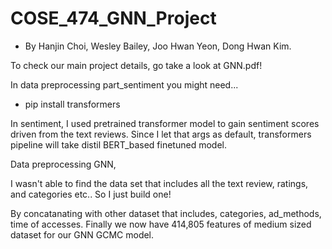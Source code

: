 # COSE_474_GNN_Project
- By Hanjin Choi, Wesley Bailey, Joo Hwan Yeon, Dong Hwan Kim.

To check our main project details, go take a look at GNN.pdf!

In data preprocessing part_sentiment you might need...

- pip install transformers

In sentiment, I used pretrained transformer model to gain sentiment scores driven from the text reviews.
Since I let that args as default, transformers pipeline will take distil BERT_based finetuned model.

Data preprocessing GNN,

I wasn't able to find the data set that includes all the text review, ratings, and categories etc.. 
So I just build one!

By concatanating with other dataset that includes, categories, ad_methods, time of accesses.
Finally we now have 414,805 features of medium sized dataset for our GNN GCMC model. 
